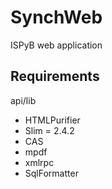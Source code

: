 # SynchWeb
ISPyB web application

Requirements
-------------
api/lib
* HTMLPurifier
* Slim = 2.4.2
* CAS
* mpdf
* xmlrpc
* SqlFormatter
